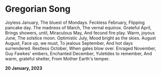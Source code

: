 # Gregorian Song

Joyless January,
The bluest of Mondays.
Feckless February,
Flipping pancake day.
The madness of March,
The vernal equinox.
Grateful April,
Brings showers, until,
Miraculous May,
And fecund fire play.
Warm, joyous June,
The solstice moon.
Optimistic July,
Mood bright as the skies.
August August,
Face up, we must,
To jealous September,
And hot days surrendered.
Restless October,
When gales blow over.
Enraged November,
Guy Fawkes' embers,
Enchanted December,
Yuletides to remember,
And warm, grateful shelter,
From Mother Earth's temper.

**20 January, 2023**

&nbsp;